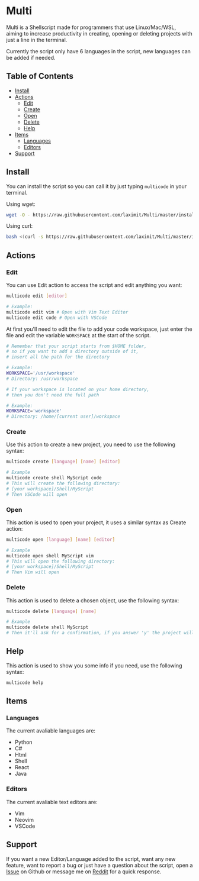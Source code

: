 # Multi

Multi is a Shellscript made for programmers that use Linux/Mac/WSL, aiming to increase productivity in creating, opening or deleting projects with just a line in the terminal.

Currently the script only have 6 languages in the script, new languages can be added if needed.

## Table of Contents

- [Install](#install)
- [Actions](#actions)
  - [Edit](#edit)
  - [Create](#create)
  - [Open](#open)
  - [Delete](#delete)
  - [Help](#help)
- [Items](#items)
  - [Languages](#languages)
  - [Editors](#editors)
- [Support](#support)

## Install

You can install the script so you can call it by just typing `multicode` in your terminal.

Using wget:

```sh
wget -O - https://raw.githubusercontent.com/laximit/Multi/master/install.sh | bash
```

Using curl:

```sh
bash <(curl -s https://raw.githubusercontent.com/laximit/Multi/master/install.sh)
```

## Actions

### Edit

You can use Edit action to access the script and edit anything you want:

```sh
multicode edit [editor]

# Example:
multicode edit vim # Open with Vim Text Editor
multicode edit code # Open with VSCode
```

At first you'll need to edit the file to add your code workspace, just enter the file and edit the variable `WORKSPACE` at the start of the script.

```sh
# Remember that your script starts from $HOME folder,
# so if you want to add a directory outside of it,
# insert all the path for the directory

# Example:
WORKSPACE='/usr/workspace'
# Directory: /usr/workspace

# If your workspace is located on your home directory,
# then you don't need the full path

# Example:
WORKSPACE='workspace'
# Directory: /home/[current user]/workspace
```

### Create

Use this action to create a new project, you need to use the following syntax:

```sh
multicode create [language] [name] [editor]

# Example
multicode create shell MyScript code
# This will create the following directory:
# [your workspace]/Shell/MyScript
# Then VSCode will open
```

### Open

This action is used to open your project, it uses a similar syntax as Create action:

```sh
multicode open [language] [name] [editor]

# Example
multicode open shell MyScript vim
# This will open the following directory:
# [your workspace]/Shell/MyScript
# Then Vim will open
```

### Delete

This action is used to delete a chosen object, use the following syntax:

```sh
multicode delete [language] [name]

# Example
multicode delete shell MyScript
# Then it'll ask for a confirmation, if you answer 'y' the project will be deleted
```

## Help

This action is used to show you some info if you need, use the following syntax:

```sh
multicode help
```

## Items

### Languages

The current avaliable languages are:

- Python
- C#
- Html
- Shell
- React
- Java

### Editors

The current avaliable text editors are:

- Vim
- Neovim
- VSCode

## Support

If you want a new Editor/Language added to the script, want any new feature, want to report a bug or just have a question about the script, open a [Issue](https://github.com/laximit/multi/issues) on Github or message me on [Reddit](https://www.reddit.com/user/Laximit) for a quick response.
